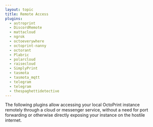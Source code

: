 ```yaml
---
layout: topic
title: Remote Access
plugins:
  - astroprint
  - DiscordRemote
  - mattacloud
  - ngrok
  - octoeverywhere
  - octoprint-nanny
  - octorant
  - Plabric
  - polarcloud
  - raisecloud
  - SimplyPrint
  - tasmota
  - tasmota_mqtt
  - telegram
  - telegram
  - thespaghettidetective
---
```


The following plugins allow accessing your local OctoPrint instance remotely through a cloud or messenger service, without a need for port forwarding or otherwise directly exposing your instance on the hostile internet. 
